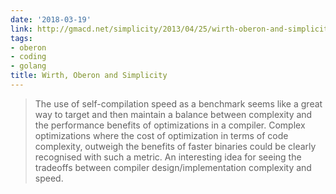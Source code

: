 ```yaml
---
date: '2018-03-19'
link: http://gmacd.net/simplicity/2013/04/25/wirth-oberon-and-simplicity.html
tags:
- oberon
- coding
- golang
title: Wirth, Oberon and Simplicity
---
```


>The use of self-compilation speed as a benchmark seems like a great way to target and then maintain a balance between complexity and the performance benefits of optimizations in a compiler. Complex optimizations where the cost of optimization in terms of code complexity, outweigh the benefits of faster binaries could be clearly recognised with such a metric. An interesting idea for seeing the tradeoffs between compiler design/implementation complexity and speed.
